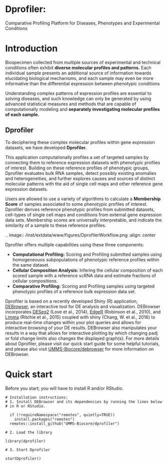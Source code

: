 
# Dprofiler:
Comparative Profiling Platform for Diseases, Phenotypes and Experimental Conditions

# Introduction

Biospecimen collected from multiple sources of experimental and technical conditions often exhibit
**diverse molecular profiles and patterns.** Each individual sample presents an additional source of information towards elucidating
biological mechanisms, and each sample may even be more informative than the differential expression between phenotypic conditions

Understanding complex patterns of expression profiles are essential to solving diseases, and such knowledge can only be generated by
using advanced statistical measures and methods that are capable of computationally modeling and
**separately investigating molecular profiles of each sample.**

## Dprofiler

To deciphering these complex molecular profiles within gene expression datasets, we have developed **Dprofiler.**

This application computationally profiles a set of targeted samples by connecting them to reference expression datasets with phenotypic profiles of interest.
Building on these reference profiles of phenotypic groups, Dprofiler evaluates bulk RNA samples, detect possibly existing anomalies and heterogeneities,
and further explores causes and sources of distinct molecular patterns with the aid of single cell maps and other reference gene expression datasets.

Users are allowed to use a variety of algorithms to calculate a **Membership Score** of samples associated to some phenotypic profiles of interest.
Dprofiler derives reference phenotypic profiles from submitted datasets, cell-types of single cell maps and conditions from external gene expression data sets.
Membership scores are universally interpretable, and indicate the similarity of a sample to these reference profiles.

.. image:: /inst/extdata/www/figures/DprofilerWorkflow.png
	:align: center
	
Dprofiler offers multiple capabilities using these three components:

- **Computational Profiling:** Scoring and Profiling submitted samples using homogeneouos subpopulations of phenotypic reference profiles within the same dataset.
- **Cellular Composition Analysis:** Infering the cellular composition of each scored sample with a reference scRNA data and estimate fractions of cellular compositions.
- **Comparative Profiling:** Scoring and Profiling samples using targeted phenotypic profiles of a reference bulk expression data set.

Dprofiler is based on a recently developed Shiny (R) application, 
[DEBrowser](https://www.bioconductor.org/packages/release/bioc/html/debrowser.html), 
an interactive tool for DE analysis and visualization. DEBrowser incorporates 
[DESeq2](https://bioconductor.org/packages/release/bioc/html/DESeq2.html) 
(Love et al., 2014),
[EdgeR](https://bioconductor.org/packages/release/bioc/html/edgeR.html)
(Robinson et al., 2010), and
[Limma](https://bioconductor.org/packages/release/bioc/html/limma.html)
(Ritchie et al., 2015) coupled with
shiny (Chang, W. et al., 2016)  to produce real-time changes within your
plot queries and allows for interactive browsing of your DE results.
DEBrowser also manipulates your results 
in a way that allows for interactive plotting by which changing padj or fold change limits 
also changes the displayed graph(s). For more details about Dprofiler, please
visit our quick start guide for some helpful tutorials, and please also visit 
[UMMS-Biocore/debrowser](https://github.com/UMMS-Biocore/debrowser) for more information
on DEBrowser. 

# Quick start

Before you start; you will have to install R and/or RStudio. 

```
# Installation instructions:
# 1. Install DEBrowser and its dependencies by running the lines below
# in R or RStudio.

  if (!requireNamespace("remotes", quietly=TRUE))    
    install.packages("remotes")
  remotes::install_github("UMMS-Biocore/dprofiler")

# 2. Load the library

library(dprofiler)

# 3. Start Dprofiler

startDprofiler()
```
